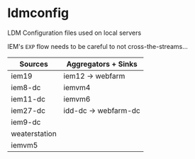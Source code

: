 ldmconfig
=========

LDM Configuration files used on local servers

IEM's `EXP` flow needs to be careful to not cross-the-streams...

Sources | Aggregators + Sinks
--- | ---
iem19 | iem12 -> webfarm
iem8-dc | iemvm4
iem11-dc | iemvm6
iem27-dc |idd-dc -> webfarm-dc
iem9-dc |
weaterstation |
iemvm5 |
